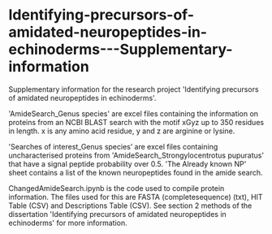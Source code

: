 # Identifying-precursors-of-amidated-neuropeptides-in-echinoderms---Supplementary-information
Supplementary information for the research project 'Identifying precursors of amidated neuropeptides in echinoderms'.

'AmideSearch_Genus species' are excel files containing the information on proteins from an NCBI BLAST search with the motif xGyz up to 350 residues in length. x is any amino acid residue, y and z are arginine or lysine.

'Searches of interest_Genus species’ are excel files containing uncharacterised proteins from 'AmideSearch_Strongylocentrotus pupuratus' that have a signal peptide probability over 0.5. 'The Already known NP' sheet contains a list of the known neuropeptides found in the amide search.

ChangedAmideSearch.ipynb is the code used to compile protein information. The files used for this are FASTA (completesequence) (txt), HIT Table (CSV) and Descriptions Table (CSV). See section 2 methods of the dissertation 'Identifying precursors of amidated neuropeptides in echinoderms' for more information.
